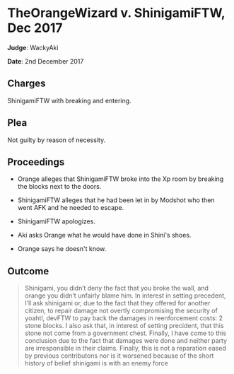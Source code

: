 # TheOrangeWizard v. ShinigamiFTW, Dec 2017
**Judge**: WackyAki

**Date**: 2nd December 2017

## Charges
ShinigamiFTW with breaking and entering.

## Plea
Not guilty by reason of necessity.

## Proceedings
- Orange alleges that ShinigamiFTW broke into the Xp room by breaking the blocks next to the doors.

- ShinigamiFTW alleges that he had been let in by Modshot who then went AFK and he needed to escape.

- ShinigamiFTW apologizes.

- Aki asks Orange what he would have done in Shini's shoes.

- Orange says he doesn't know.

## Outcome
> Shinigami, you didn’t deny the fact that you broke the wall, and orange you didn’t unfairly blame him. In interest in setting precedent, I’ll ask shinigami or, due to the fact that they offered for another citizen, to repair damage not overtly compromising the security of yoahtl, devFTW to pay back the damages in reenforcement costs: 2 stone blocks. I also ask that, in interest of setting precident, that this stone not come from a government chest. Finally, I have come to this conclusion due to the fact that damages were done and neither party are irresponsible in their claims. Finally, this is not a reparation eased by previous contributons nor is it worsened because of the short history of belief shinigami is with an enemy force